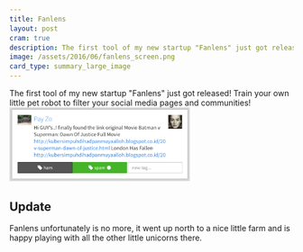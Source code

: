 ```yaml
---
title: Fanlens
layout: post
cram: true
description: The first tool of my new startup "Fanlens" just got released! Train your own little pet robot to filter your social media pages and communities!
image: /assets/2016/06/fanlens_screen.png
card_type: summary_large_image
---
```


The first tool of my new startup "Fanlens" just got released! Train your own little pet robot
to filter your social media pages and communities! 
[<img style="max-width: 320px; margin: auto;" src="/assets/2016/06/fanlens_screen.png"/>](/assets/2016/06/fanlens_screen.png)

## Update

Fanlens unfortunately is no more, it went up north to a nice little farm and is happy playing with all the other little unicorns there. 
